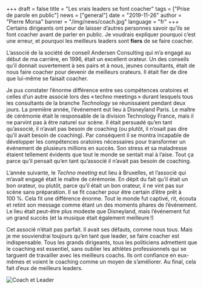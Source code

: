 +++
draft = false
title = "Les vrais leaders se font coacher"
tags = ["Prise de parole en public"]
news = ["general"]
date = "2019-11-26"
author = "Pierre Morsa"
banner = "/img/news/coach.jpg"
language = "fr"
+++
Certains dirigeants ont peur de laisser d’autres personnes savoir qu’ils se font coacher avant de parler en public. Je voudrais expliquer pourquoi c’est une erreur, et pourquoi les meilleurs leaders sont **fiers** de se faire coacher.

L’associé de la société de conseil Andersen Consulting qui m’a engagé au début de ma carrière, en 1996, était un excellent orateur. Un des conseils qu’il donnait ouvertement à ses pairs et à nous, jeunes consultants, était de nous faire coacher pour devenir de meilleurs orateurs. Il était fier de dire que lui-même se faisait coacher.

Je pus constater l’énorme différence entre ses compétences oratoires et celles d’un autre associé lors des « techno meetings » durant lesquels tous les consultants de la branche *Technology* se réunissaient pendant deux jours. La première année, l’événement eut lieu à Disneyland Paris. Le maître de cérémonie était le responsable de la division Technology France, mais il ne parvint pas à être naturel sur scène. Il était persuadé qu’en tant qu’associé, il n’avait pas besoin de coaching (ou plutôt, il n’osait pas dire qu’il avait besoin de coaching). Par conséquent il se montra incapable de développer les compétences oratoires nécessaires pour transformer un événement de plusieurs millions en succès. Son stress et sa maladresse étaient tellement évidents que tout le monde se sentait mal à l’aise. Tout ça parce qu’il pensait qu’en tant qu’associé il n’avait pas besoin de coaching.

L’année suivante, le *Techno meeting* eut lieu à Bruxelles, et l’associé qui m’avait engagé était le maître de cérémonie. En dépit du fait qu’il était un bon orateur, ou plutôt, parce qu’il était un bon orateur, il ne vint pas sur scène sans préparation. Il se fit coacher pour être certain d’être prêt à 100 %. Cela fit une différence énorme. Tout le monde fut captivé, rit, écouta et retint son message comme étant un des moments phares de l’événement. Le lieu était peut-être plus modeste que Disneyland, mais l’événement fut un grand succès (et la musique était également meilleure !)

Cet associé n’était pas parfait. Il avait ses défauts, comme nous tous. Mais je me souviendrai toujours qu’en tant que leader, se faire coacher est indispensable. Tous les grands dirigeants, tous les politiciens admettent que le coaching est essentiel, sans oublier les athlètes professionnels qui se targuent de travailler avec les meilleurs coachs. Ils ont confiance en eux-mêmes et voient le coaching comme un moyen de s’améliorer. Au final, cela fait d’eux de meilleurs leaders.

![Coach et Leader](/img/news/coach.jpg)
